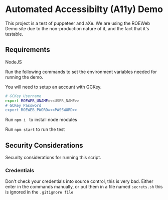 # Automated Accessibilty (A11y) Demo

This project is a test of puppeteer and aXe.
We are using the ROEWeb Demo site due to the non-production nature of it, and the fact that it's testable.

## Requirements

NodeJS

Run the following commands to set the environment variables needed for running the demo.

You will need to setup an account with GCKey.

```bash
# GCKey Username
export ROEWEB_UNAME=<<USER_NAME>>
# GCKey Password
export ROEWEB_PWORD=<<PASSWORD>>
```

Run `npm i ` to install node modules

Run `npm start`  to run the test

## Security Considerations
Security considerations for running this script.

### Credentials
Don't check your credentials into source control, this is very bad.
Either enter in the commands manually, or put them in a file named `secrets.sh` this is ignored in the `.gitignore file`
